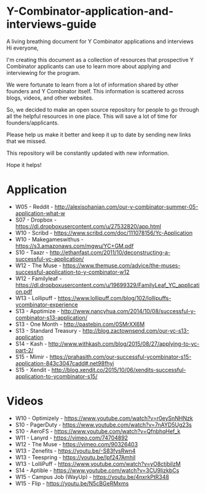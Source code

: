 # Y-Combinator-application-and-interviews-guide
A living breathing document for Y Combinator applications and interviews
Hi everyone,

I'm creating this document as a collection of resources that prospective Y Combinator applicants can use to learn more about applying and interviewing for the program.

We were fortunate to learn from a lot of information shared by other founders and Y Combinator itself. This information is scattered across blogs, videos, and other websites.

So, we decided to make an open source repository for people to go through all the helpful resources in one place. This will save a lot of time for founders/applicants.

Please help us make it better and keep it up to date by sending new links that we missed.


This repository will be constantly updated with new information.

Hope it helps!

# Application
* W05 - Reddit - http://alexisohanian.com/our-y-combinator-summer-05-application-what-w
* S07 - Dropbox - https://dl.dropboxusercontent.com/u/27532820/app.html
* W10 - Scribd - https://www.scribd.com/doc/111078156/Yc-Application
* W10 - Makegameswithus - https://s3.amazonaws.com/mgwu/YC+GM.pdf
* S10 - Taazr - http://ethanfast.com/2011/10/deconstructing-a-successful-yc-application/
* W12 - The Muse - https://www.themuse.com/advice/the-muses-successful-application-to-y-combinator-w12
* W12 - Familyleaf - https://dl.dropboxusercontent.com/u/19699329/FamilyLeaf_YC_application.pdf
* W13 - Lollipuff - https://www.lollipuff.com/blog/102/lollipuffs-ycombinator-experience
* S13 - Apptimize - http://www.nancyhua.com/2014/10/08/successful-y-combinator-s13-application/
* S13 - One Month - http://pastebin.com/0SMrXX6M
* S13 - Standard Treasury - http://blog.zactownsend.com/our-yc-s13-application
* S14 - Kash - http://www.withkash.com/blog/2015/08/27/applying-to-yc-part-2/
* S15 - Mimir - https://prahasith.com/our-successful-ycombinator-s15-application-843c3047cadd#.net98fhyi
* S15 - Xendit - http://blog.xendit.co/2015/10/06/xendits-successful-application-to-ycombinator-s15/

# Videos
* W10 - Optimizely - https://www.youtube.com/watch?v=r0eySnNHNzk
* S10 - PagerDuty - https://www.youtube.com/watch?v=7nAYD5Ug23s
* S10 - AeroFS - https://www.youtube.com/watch?v=QfnbhqHef_k
* W11 - Lanyrd - https://vimeo.com/74704892
* W12 - The Muse - https://vimeo.com/90326403
* W13 - Zenefits - https://youtu.be/-S83fysRwn4
* W13 - Teespring - https://youtu.be/Ipf247AmhiI
* W13 - LolliPuff - https://www.youtube.com/watch?v=yO8ctjbiIzM
* S14 - Aptible - https://www.youtube.com/watch?v=3CU9lizkbCs
* W15 - Campus Job (WayUp) - https://youtu.be/4nxrkPtR348
* W15 - Flip - https://youtu.be/N5cBGeRMxms

